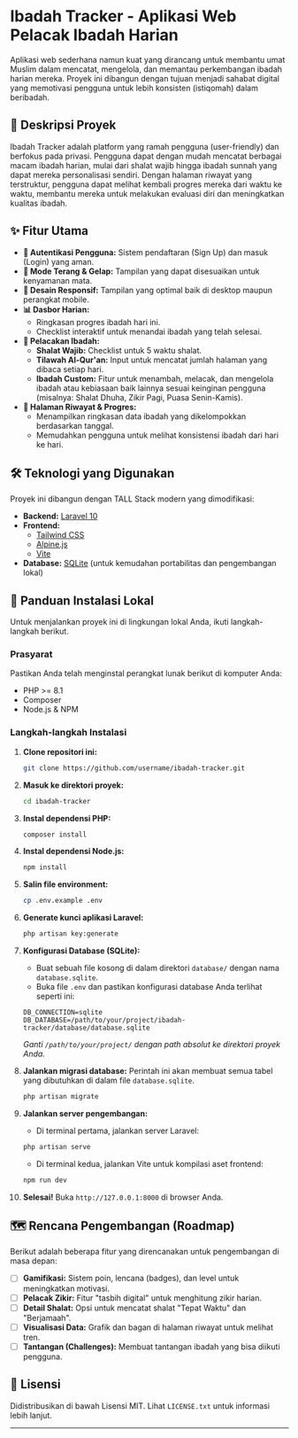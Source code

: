 # Ibadah Tracker - Aplikasi Web Pelacak Ibadah Harian

Aplikasi web sederhana namun kuat yang dirancang untuk membantu umat Muslim dalam mencatat, mengelola, dan memantau perkembangan ibadah harian mereka. Proyek ini dibangun dengan tujuan menjadi sahabat digital yang memotivasi pengguna untuk lebih konsisten (istiqomah) dalam beribadah.

## 🕌 Deskripsi Proyek

Ibadah Tracker adalah platform yang ramah pengguna (user-friendly) dan berfokus pada privasi. Pengguna dapat dengan mudah mencatat berbagai macam ibadah harian, mulai dari shalat wajib hingga ibadah sunnah yang dapat mereka personalisasi sendiri. Dengan halaman riwayat yang terstruktur, pengguna dapat melihat kembali progres mereka dari waktu ke waktu, membantu mereka untuk melakukan evaluasi diri dan meningkatkan kualitas ibadah.

## ✨ Fitur Utama

-   **🔐 Autentikasi Pengguna:** Sistem pendaftaran (Sign Up) dan masuk (Login) yang aman.
-   **🌙 Mode Terang & Gelap:** Tampilan yang dapat disesuaikan untuk kenyamanan mata.
-   **📱 Desain Responsif:** Tampilan yang optimal baik di desktop maupun perangkat mobile.
-   **📊 Dasbor Harian:**
    -   Ringkasan progres ibadah hari ini.
    -   Checklist interaktif untuk menandai ibadah yang telah selesai.
-   **📝 Pelacakan Ibadah:**
    -   **Shalat Wajib:** Checklist untuk 5 waktu shalat.
    -   **Tilawah Al-Qur'an:** Input untuk mencatat jumlah halaman yang dibaca setiap hari.
    -   **Ibadah Custom:** Fitur untuk menambah, melacak, dan mengelola ibadah atau kebiasaan baik lainnya sesuai keinginan pengguna (misalnya: Shalat Dhuha, Zikir Pagi, Puasa Senin-Kamis).
-   **📜 Halaman Riwayat & Progres:**
    -   Menampilkan ringkasan data ibadah yang dikelompokkan berdasarkan tanggal.
    -   Memudahkan pengguna untuk melihat konsistensi ibadah dari hari ke hari.

## 🛠️ Teknologi yang Digunakan

Proyek ini dibangun dengan TALL Stack modern yang dimodifikasi:

-   **Backend:** [Laravel 10](https://laravel.com/)
-   **Frontend:**
    -   [Tailwind CSS](https://tailwindcss.com/)
    -   [Alpine.js](https://alpinejs.dev/)
    -   [Vite](https://vitejs.dev/)
-   **Database:** [SQLite](https://www.sqlite.org/index.html) (untuk kemudahan portabilitas dan pengembangan lokal)

## 🚀 Panduan Instalasi Lokal

Untuk menjalankan proyek ini di lingkungan lokal Anda, ikuti langkah-langkah berikut.

### Prasyarat

Pastikan Anda telah menginstal perangkat lunak berikut di komputer Anda:
-   PHP >= 8.1
-   Composer
-   Node.js & NPM

### Langkah-langkah Instalasi

1.  **Clone repositori ini:**
    ```sh
    git clone https://github.com/username/ibadah-tracker.git
    ```

2.  **Masuk ke direktori proyek:**
    ```sh
    cd ibadah-tracker
    ```

3.  **Instal dependensi PHP:**
    ```sh
    composer install
    ```

4.  **Instal dependensi Node.js:**
    ```sh
    npm install
    ```

5.  **Salin file environment:**
    ```sh
    cp .env.example .env
    ```

6.  **Generate kunci aplikasi Laravel:**
    ```sh
    php artisan key:generate
    ```

7.  **Konfigurasi Database (SQLite):**
    -   Buat sebuah file kosong di dalam direktori `database/` dengan nama `database.sqlite`.
    -   Buka file `.env` dan pastikan konfigurasi database Anda terlihat seperti ini:
      ```env
      DB_CONNECTION=sqlite
      DB_DATABASE=/path/to/your/project/ibadah-tracker/database/database.sqlite
      ```
      _Ganti `/path/to/your/project/` dengan path absolut ke direktori proyek Anda._

8.  **Jalankan migrasi database:**
    Perintah ini akan membuat semua tabel yang dibutuhkan di dalam file `database.sqlite`.
    ```sh
    php artisan migrate
    ```

9.  **Jalankan server pengembangan:**
    -   Di terminal pertama, jalankan server Laravel:
      ```sh
      php artisan serve
      ```
    -   Di terminal kedua, jalankan Vite untuk kompilasi aset frontend:
      ```sh
      npm run dev
      ```

10. **Selesai!** Buka `http://127.0.0.1:8000` di browser Anda.

## 🗺️ Rencana Pengembangan (Roadmap)

Berikut adalah beberapa fitur yang direncanakan untuk pengembangan di masa depan:

-   [ ] **Gamifikasi:** Sistem poin, lencana (badges), dan level untuk meningkatkan motivasi.
-   [ ] **Pelacak Zikir:** Fitur "tasbih digital" untuk menghitung zikir harian.
-   [ ] **Detail Shalat:** Opsi untuk mencatat shalat "Tepat Waktu" dan "Berjamaah".
-   [ ] **Visualisasi Data:** Grafik dan bagan di halaman riwayat untuk melihat tren.
-   [ ] **Tantangan (Challenges):** Membuat tantangan ibadah yang bisa diikuti pengguna.

## 📄 Lisensi

Didistribusikan di bawah Lisensi MIT. Lihat `LICENSE.txt` untuk informasi lebih lanjut.

---